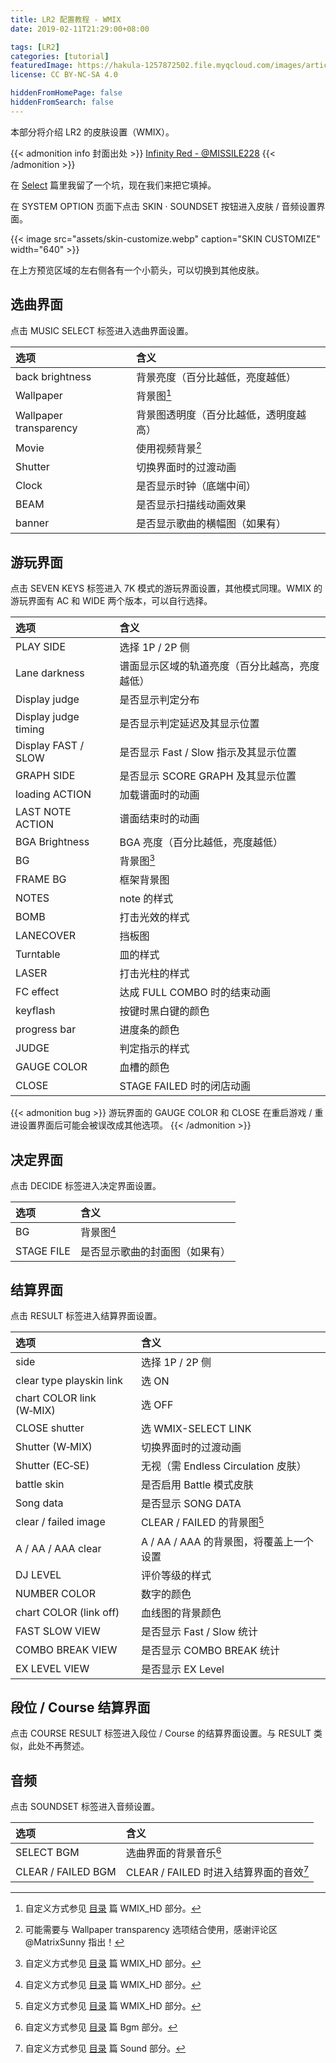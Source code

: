 ```yaml
---
title: LR2 配置教程 - WMIX
date: 2019-02-11T21:29:00+08:00

tags: [LR2]
categories: [tutorial]
featuredImage: https://hakula-1257872502.file.myqcloud.com/images/article-covers/62549069.webp
license: CC BY-NC-SA 4.0

hiddenFromHomePage: false
hiddenFromSearch: false
---
```


本部分将介绍 LR2 的皮肤设置（WMIX）。

<!--more-->

{{< admonition info 封面出处 >}}
[Infinity Red - @MISSILE228](https://www.pixiv.net/artworks/62549069)
{{< /admonition >}}

在 [Select](../select/#skin--soundset) 篇里我留了一个坑，现在我们来把它填掉。

在 SYSTEM OPTION 页面下点击 SKIN · SOUNDSET 按钮进入皮肤 / 音频设置界面。

{{< image src="assets/skin-customize.webp" caption="SKIN CUSTOMIZE" width="640" >}}

在上方预览区域的左右侧各有一个小箭头，可以切换到其他皮肤。

## 选曲界面

点击 MUSIC SELECT 标签进入选曲界面设置。

| 选项                   | 含义                                   |
| :--------------------- | :------------------------------------- |
| back brightness        | 背景亮度（百分比越低，亮度越低）       |
| Wallpaper              | 背景图[^bg]                            |
| Wallpaper transparency | 背景图透明度（百分比越低，透明度越高） |
| Movie                  | 使用视频背景[^movie]                   |
| Shutter                | 切换界面时的过渡动画                   |
| Clock                  | 是否显示时钟（底端中间）               |
| BEAM                   | 是否显示扫描线动画效果                 |
| banner                 | 是否显示歌曲的横幅图（如果有）         |

[^bg]: 自定义方式参见 [目录](../directory-structure/#wmix_hd) 篇 WMIX_HD 部分。
[^movie]: 可能需要与 Wallpaper transparency 选项结合使用，感谢评论区 @MatrixSunny 指出！

## 游玩界面

点击 SEVEN KEYS 标签进入 7K 模式的游玩界面设置，其他模式同理。WMIX 的游玩界面有 AC 和 WIDE 两个版本，可以自行选择。

| 选项                 | 含义                                           |
| :------------------- | :--------------------------------------------- |
| PLAY SIDE            | 选择 1P / 2P 侧                                |
| Lane darkness        | 谱面显示区域的轨道亮度（百分比越高，亮度越低） |
| Display judge        | 是否显示判定分布                               |
| Display judge timing | 是否显示判定延迟及其显示位置                   |
| Display FAST / SLOW  | 是否显示 Fast / Slow 指示及其显示位置          |
| GRAPH SIDE           | 是否显示 SCORE GRAPH 及其显示位置              |
| loading ACTION       | 加载谱面时的动画                               |
| LAST NOTE ACTION     | 谱面结束时的动画                               |
| BGA Brightness       | BGA 亮度（百分比越低，亮度越低）               |
| BG                   | 背景图[^bg]                                    |
| FRAME BG             | 框架背景图                                     |
| NOTES                | note 的样式                                    |
| BOMB                 | 打击光效的样式                                 |
| LANECOVER            | 挡板图                                         |
| Turntable            | 皿的样式                                       |
| LASER                | 打击光柱的样式                                 |
| FC effect            | 达成 FULL COMBO 时的结束动画                   |
| keyflash             | 按键时黑白键的颜色                             |
| progress bar         | 进度条的颜色                                   |
| JUDGE                | 判定指示的样式                                 |
| GAUGE COLOR          | 血槽的颜色                                     |
| CLOSE                | STAGE FAILED 时的闭店动画                      |

{{< admonition bug >}}
游玩界面的 GAUGE COLOR 和 CLOSE 在重启游戏 / 重进设置界面后可能会被误改成其他选项。
{{< /admonition >}}

## 决定界面

点击 DECIDE 标签进入决定界面设置。

| 选项       | 含义                           |
| :--------- | :----------------------------- |
| BG         | 背景图[^bg]                    |
| STAGE FILE | 是否显示歌曲的封面图（如果有） |

## 结算界面

点击 RESULT 标签进入结算界面设置。

| 选项                     | 含义                                    |
| :----------------------- | :-------------------------------------- |
| side                     | 选择 1P / 2P 侧                         |
| clear type playskin link | 选 ON                                   |
| chart COLOR link (W‑MIX) | 选 OFF                                  |
| CLOSE shutter            | 选 WMIX-SELECT LINK                     |
| Shutter (W‑MIX)          | 切换界面时的过渡动画                    |
| Shutter (EC‑SE)          | 无视（需 Endless Circulation 皮肤）     |
| battle skin              | 是否启用 Battle 模式皮肤                |
| Song data                | 是否显示 SONG DATA                      |
| clear / failed image     | CLEAR / FAILED 的背景图[^bg]            |
| A / AA / AAA clear       | A / AA / AAA 的背景图，将覆盖上一个设置 |
| DJ LEVEL                 | 评价等级的样式                          |
| NUMBER COLOR             | 数字的颜色                              |
| chart COLOR (link off)   | 血线图的背景颜色                        |
| FAST SLOW VIEW           | 是否显示 Fast / Slow 统计               |
| COMBO BREAK VIEW         | 是否显示 COMBO BREAK 统计               |
| EX LEVEL VIEW            | 是否显示 EX Level                       |

## 段位 / Course 结算界面

点击 COURSE RESULT 标签进入段位 / Course 的结算界面设置。与 RESULT 类似，此处不再赘述。

## 音频

点击 SOUNDSET 标签进入音频设置。

| 选项               | 含义                                            |
| :----------------- | :---------------------------------------------- |
| SELECT BGM         | 选曲界面的背景音乐[^bgm]                        |
| CLEAR / FAILED BGM | CLEAR / FAILED 时进入结算界面的音效[^clear-bgm] |

[^bgm]: 自定义方式参见 [目录](../directory-structure/#bgm) 篇 Bgm 部分。
[^clear-bgm]: 自定义方式参见 [目录](../directory-structure/#sound) 篇 Sound 部分。
